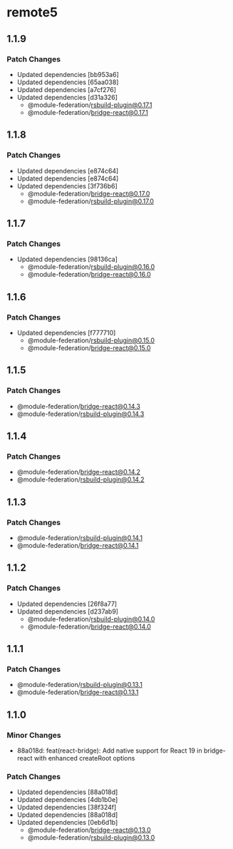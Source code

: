 # remote5

## 1.1.9

### Patch Changes

- Updated dependencies [bb953a6]
- Updated dependencies [65aa038]
- Updated dependencies [a7cf276]
- Updated dependencies [d31a326]
  - @module-federation/rsbuild-plugin@0.17.1
  - @module-federation/bridge-react@0.17.1

## 1.1.8

### Patch Changes

- Updated dependencies [e874c64]
- Updated dependencies [e874c64]
- Updated dependencies [3f736b6]
  - @module-federation/bridge-react@0.17.0
  - @module-federation/rsbuild-plugin@0.17.0

## 1.1.7

### Patch Changes

- Updated dependencies [98136ca]
  - @module-federation/rsbuild-plugin@0.16.0
  - @module-federation/bridge-react@0.16.0

## 1.1.6

### Patch Changes

- Updated dependencies [f777710]
  - @module-federation/rsbuild-plugin@0.15.0
  - @module-federation/bridge-react@0.15.0

## 1.1.5

### Patch Changes

- @module-federation/bridge-react@0.14.3
- @module-federation/rsbuild-plugin@0.14.3

## 1.1.4

### Patch Changes

- @module-federation/bridge-react@0.14.2
- @module-federation/rsbuild-plugin@0.14.2

## 1.1.3

### Patch Changes

- @module-federation/rsbuild-plugin@0.14.1
- @module-federation/bridge-react@0.14.1

## 1.1.2

### Patch Changes

- Updated dependencies [26f8a77]
- Updated dependencies [d237ab9]
  - @module-federation/rsbuild-plugin@0.14.0
  - @module-federation/bridge-react@0.14.0

## 1.1.1

### Patch Changes

- @module-federation/rsbuild-plugin@0.13.1
- @module-federation/bridge-react@0.13.1

## 1.1.0

### Minor Changes

- 88a018d: feat(react-bridge): Add native support for React 19 in bridge-react with enhanced createRoot options

### Patch Changes

- Updated dependencies [88a018d]
- Updated dependencies [4db1b0e]
- Updated dependencies [38f324f]
- Updated dependencies [88a018d]
- Updated dependencies [0eb6d1b]
  - @module-federation/bridge-react@0.13.0
  - @module-federation/rsbuild-plugin@0.13.0
